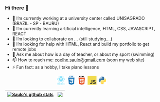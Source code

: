 ### Hi there 👋

- 🔭 I’m currently working at a university center called UNISAGRADO (BRAZIL - SP - BAURU)
- 🌱 I’m currently learning artificial intelligence, HTML, CSS, JAVASCRIPT, REACT
- 👯 I’m looking to collaborate on ... (still studying....)
- 🤔 I’m looking for help with HTML, React and build my portfolio to get remote jobs
- 💬 Ask me about how is a day of teacher, or about my sport (swimming)
- 📫 How to reach me: coelho.saulo@gmail.com (soon my web site)
- ⚡ Fun fact: as a hobby, I take piano lessons

<p align="center">
<img src="https://raw.githubusercontent.com/devicons/devicon/master/icons/react/react-original-wordmark.svg" alt="react" height="30"/>
<img src="https://raw.githubusercontent.com/devicons/devicon/master/icons/css3/css3-plain-wordmark.svg" alt="css3" height="30"/>
<img src="https://raw.githubusercontent.com/devicons/devicon/master/icons/html5/html5-original-wordmark.svg" alt="html5" height="30"/>
<img src="https://raw.githubusercontent.com/devicons/devicon/master/icons/javascript/javascript-original.svg" alt="javascript" width="30"/>
<img src="https://raw.githubusercontent.com/devicons/devicon/master/icons/python/python-original.svg" alt="python" height="30"/>
</p>

| <a href="https://github.com/sau1o/github-readme-stats"><img align="center" src="https://github-readme-stats.vercel.app/api?username=sau1o&show_icons=true&include_all_commits=true&theme=buefy&hide_border=true" alt="Saulo's github stats" /></a> | <a href="https://github.com/anuraghazra/github-readme-stats"><img align="center" src="https://github-readme-stats.vercel.app/api/top-langs/?username=sau1o&layout=compact&theme=buefy&hide_border=true" /></a> |
| ------------- | ------------- |

